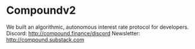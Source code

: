 # Compoundv2
We built an algorithmic, autonomous interest rate protocol for developers.  Discord: http://compound.finance/discord Newsletter: http://compound.substack.com
